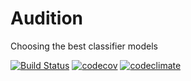 # Audition

Choosing the best classifier models

[![Build Status](https://travis-ci.org/dssg/audition.svg?branch=master)](https://travis-ci.org/dssg/audition)
[![codecov](https://codecov.io/gh/dssg/audition/branch/master/graph/badge.svg)](https://codecov.io/gh/dssg/audition)
[![codeclimate](https://codeclimate.com/github/dssg/audition.png)](https://codeclimate.com/github/dssg/audition)
